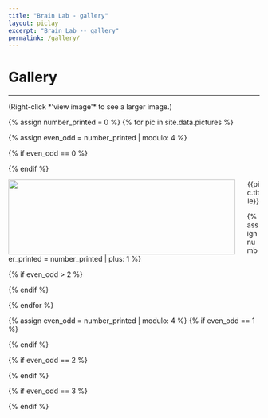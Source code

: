 ```yaml
---
title: "Brain Lab - gallery"
layout: piclay
excerpt: "Brain Lab -- gallery"
permalink: /gallery/
---
```


# Gallery

<hr>
(Right-click *'view image'* to see a larger image.)

{% assign number_printed = 0 %}
{% for pic in site.data.pictures %}

{% assign even_odd = number_printed | modulo: 4 %}

{% if even_odd == 0 %}
<div class="row">
{% endif %}

<div class="col-sm-3 clearfix">
<img src="https://storage.googleapis.com/homepage_static_files/gallery/{{ pic.image }}" class="img-responsive" width="95%" style="float: left; height: 150px;" />
<div style="text-align:center">
<p>{{pic.title}}</p>
</div>
</div>

{% assign number_printed = number_printed | plus: 1 %}

{% if even_odd > 2 %}
</div>
{% endif %}


{% endfor %}

{% assign even_odd = number_printed | modulo: 4 %}
{% if even_odd == 1 %}
</div>
{% endif %}

{% if even_odd == 2 %}
</div>
{% endif %}

{% if even_odd == 3 %}
</div>
{% endif %}

<p> &nbsp; </p>